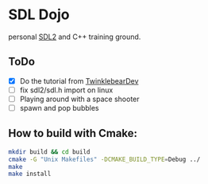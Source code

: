 # SDL Dojo
personal [SDL2](https://www.libsdl.org/) and C++ training ground.

## ToDo
- [x] Do the tutorial from
[TwinklebearDev](http://www.willusher.io/pages/sdl2/)
- [ ] fix sdl2/sdl.h import on linux
- [ ] Playing around with a space shooter
- [ ] spawn and pop bubbles

## How to build with Cmake:
```sh
mkdir build && cd build
cmake -G "Unix Makefiles" -DCMAKE_BUILD_TYPE=Debug ../
make
make install
```
